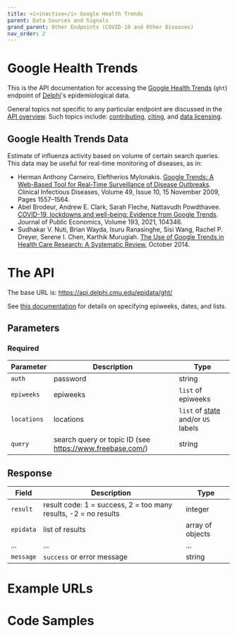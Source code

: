 ```yaml
---
title: <i>inactive</i> Google Health Trends
parent: Data Sources and Signals
grand_parent: Other Endpoints (COVID-19 and Other Diseases)
nav_order: 2
---
```


# Google Health Trends

This is the API documentation for accessing the [Google Health Trends](https://trends.google.com/trends/fullscreen/m/IN)  (`ght`)
endpoint of [Delphi](https://delphi.cmu.edu/)'s epidemiological data.

General topics not specific to any particular endpoint are discussed in the
[API overview](README.md). Such topics include:
[contributing](README.md#contributing), [citing](README.md#citing), and
[data licensing](README.md#data-licensing).

## Google Health Trends Data

Estimate of influenza activity based on volume of certain search queries.
This data may be useful for real-time monitoring of diseases, as in:

- Herman Anthony Carneiro, Eleftherios Mylonakis. [Google Trends: A Web-Based Tool for Real-Time Surveillance of Disease Outbreaks](https://doi.org/10.1086/630200). Clinical Infectious Diseases, Volume 49, Issue 10, 15 November 2009, Pages 1557–1564. 
- Abel Brodeur, Andrew E. Clark, Sarah Fleche, Nattavudh Powdthavee.
[COVID-19, lockdowns and well-being: Evidence from Google Trends](https://doi.org/10.1016/j.jpubeco.2020.104346). Journal of Public Economics, Volume 193, 2021, 104346.
- Sudhakar V. Nuti, Brian Wayda, Isuru Ranasinghe, Sisi Wang, Rachel P. Dreyer, Serene I. Chen, Karthik Murugiah. [The Use of Google Trends in Health Care Research: A Systematic Review](https://doi.org/10.1371/journal.pone.0109583), October 2014.

# The API

The base URL is: https://api.delphi.cmu.edu/epidata/ght/

See [this documentation](README.md) for details on specifying epiweeks, dates, and lists.

## Parameters

### Required

| Parameter | Description | Type |
| --- | --- | --- |
| `auth` | password | string |
| `epiweeks` | epiweeks | `list` of epiweeks |
| `locations` | locations | `list` of [state](https://github.com/cmu-delphi/delphi-epidata/blob/main/labels/states.txt) and/or `US` labels |
| `query` | search query or topic ID (see https://www.freebase.com/) | string |

## Response

| Field     | Description                                                     | Type             |
|-----------|-----------------------------------------------------------------|------------------|
| `result`  | result code: 1 = success, 2 = too many results, -2 = no results | integer          |
| `epidata` | list of results                                                 | array of objects |
| ...       | ...                                                             | ...              | <!-- TODO -->
| `message` | `success` or error message                                      | string           |

# Example URLs

<!-- TODO: fix -->

# Code Samples

<!-- TODO: fix -->
